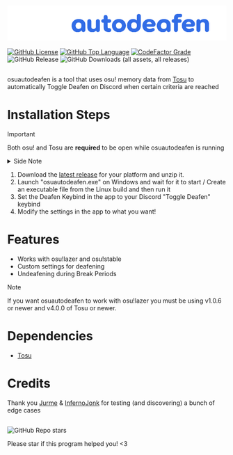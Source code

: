 <p align="center">
  <img width="1000" src="osuautodeafen/Resources/osuautodeafen.png">
</p>


[![GitHub License](https://img.shields.io/github/license/aerodite/osuautodeafen)](LICENSE)
[![GitHub Top Language](https://img.shields.io/github/languages/top/aerodite/osuautodeafen)]()
[![CodeFactor Grade](https://www.codefactor.io/repository/github/aerodite/osuautodeafen/badge)](https://www.codefactor.io/repository/github/aerodite/osuautodeafen)
![GitHub Release](https://img.shields.io/github/v/release/Aerodite/osuautodeafen)
![GitHub Downloads (all assets, all releases)](https://img.shields.io/github/downloads/aerodite/osuautodeafen/total)

##

osuautodeafen is a tool that uses osu! memory data from [Tosu](https://github.com/KotRikD/tosu) to automatically Toggle
Deafen on Discord when certain criteria are reached

# Installation Steps

> [!IMPORTANT]
> Both osu! and Tosu are __required__ to be open while osuautodeafen is running
> <details>
>  <summary>Side Note</summary>
>
>
> * If Tosu is installed, osuautodeafen will try to automatically open it if it isn't detected on startup
></details>

1. Download the [latest release](https://github.com/Aerodite/osuautodeafen/releases/latest) for your platform and unzip
   it.
2. Launch "osuautodeafen.exe" on Windows and wait for it to start / Create an executable file from the Linux build and
   then run it
3. Set the Deafen Keybind in the app to your Discord "Toggle Deafen" keybind
4. Modify the settings in the app to what you want!

# Features

* Works with osu!lazer and osu!stable
* Custom settings for deafening
* Undeafening during Break Periods

> [!NOTE]
> If you want osuautodeafen to work with osu!lazer you must be using v1.0.6 or newer and v4.0.0 of Tosu or newer.

# Dependencies

* [Tosu](https://github.com/KotRikD/tosu)

# Credits

Thank you [Jurme](https://osu.ppy.sh/users/6282195) & [InfernoJonk](https://osu.ppy.sh/users/9537557) for testing (and
discovering) a bunch of edge cases

##

![GitHub Repo stars](https://img.shields.io/github/stars/aerodite/osuautodeafen?style=social)

Please star if this program helped you! <3

